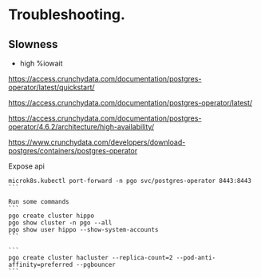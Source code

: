 # Troubleshooting.

## Slowness
- high %iowait

https://access.crunchydata.com/documentation/postgres-operator/latest/quickstart/


https://access.crunchydata.com/documentation/postgres-operator/latest/

https://access.crunchydata.com/documentation/postgres-operator/4.6.2/architecture/high-availability/

https://www.crunchydata.com/developers/download-postgres/containers/postgres-operator



Expose api
````
microk8s.kubectl port-forward -n pgo svc/postgres-operator 8443:8443
```

Run some commands
```
pgo create cluster hippo
pgo show cluster -n pgo --all
pgo show user hippo --show-system-accounts
```

```
pgo create cluster hacluster --replica-count=2 --pod-anti-affinity=preferred --pgbouncer
```
